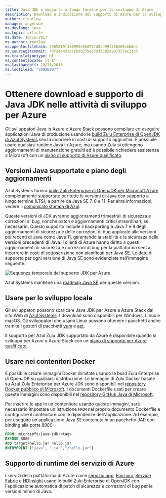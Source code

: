 ```yaml
---
title: Java JDK e supporto a lungo termine per lo sviluppo di Azure
description: Download e indicazione del supporto di Azure per lo sviluppo e l'esecuzione di applicazioni Java.
author: rloutlaw
manager: angerobe
ms.devlang: java
ms.topic: article
ms.date: 10/15/2017
ms.author: routlaw
ms.openlocfilehash: 2865219f350990e8b07f7d2cd99f536168a6b8d4
ms.sourcegitcommit: 7df2d442ad7cbdb235e5dd35302a9b73379c23d5
ms.translationtype: HT
ms.contentlocale: it-IT
ms.lasthandoff: 10/25/2018
ms.locfileid: "50026997"
---
```

# <a name="get-java-jdk-downloads-and-support-when-developing-for-azure"></a>Ottenere download e supporto di Java JDK nelle attività di sviluppo per Azure

Gli sviluppatori Java in Azure e Azure Stack possono compilare ed eseguire applicazioni Java di produzione usando le [build Zulu Enterprise di OpenJDK di Azul Systems](https://www.azul.com/downloads/azure-only/zulu/) senza incorrere in costi di supporto aggiuntivi. È possibile usare qualsiasi runtime Java in Azure, ma usando Zulu si ottengono aggiornamenti di manutenzione gratuiti ed è possibile richiedere assistenza a Microsoft con un [piano di supporto di Azure qualificato](https://azure.microsoft.com/support/plans/).

## <a name="supported-java-versions-and-update-schedule"></a>Versioni Java supportate e piano degli aggiornamenti

Azul Systems fornirà [build Zulu Enterprise di OpenJDK per Microsoft Azure](https://www.azul.com/downloads/azure-only/zulu/) completamente supportate per tutte le versioni di Java con supporto a lungo termine (LTS), a partire da Java SE 7, 8 e 11. Per altre informazioni, vedere il [comunicato stampa di Azul](https://www.azul.com/press_release/free-java-production-support-for-microsoft-azure-azure-stack).


Queste versioni di JDK avranno aggiornamenti trimestrali di sicurezza e correzioni di bug, nonché patch e aggiornamenti critici straordinari, se necessario.  Questo supporto include il backporting a Java 7 e 8 degli aggiornamenti di sicurezza e delle correzioni di bug applicate alle versioni più recenti di Java come Java 11, garantendo la stabilità e la sicurezza delle versioni precedenti di Java.  I clienti di Azure hanno diritto a questi aggiornamenti di sicurezza e correzioni di bug per la piattaforma senza incorrere in costi di sottoscrizione non pianificati per Java SE. Le date di supporto per ogni versione di Java SE sono evidenziate nell'immagine seguente.

![Sequenza temporale del supporto JDK per Azure](media/azure-jdk-support.png)

Azul Systems mantiene una [roadmap Java SE](https://www.azul.com/products/azul_support_roadmap/) per queste versioni.

## <a name="use-for-local-development"></a>Usare per lo sviluppo locale 

Gli sviluppatori possono scaricare Java JDK per Azure e Azure Stack dal sito Web di [Azul Systems](https://www.azul.com/downloads/azure-only/zulu/). I download sono disponibili per Windows, Linux e macOS. Gli sviluppatori che usano Linux possono ottenere i pacchetti anche tramite i gestori di pacchetti [yum](https://www.azul.com/downloads/azure-only/zulu/#yum-repo) e [apt](https://www.azul.com/downloads/azure-only/zulu/#apt-repo).

Il supporto per Azul Zulu JDK supportato da Azure è disponibile quando si sviluppa per Azure o Azure Stack con un [piano di supporto per Azure qualificato](https://azure.microsoft.com/support/plans/).

## <a name="use-in-docker-containers"></a>Usare nei contenitori Docker

È possibile creare immagini Docker illimitate usando le build Zulu Enterprise di OpenJDK su qualsiasi distribuzione. Le immagini di Zulu Docker basate su Azul Zulu Enterprise per Azure JDK sono disponibili nel [repository Docker pubblico di Microsoft](https://hub.docker.com/r/microsoft/java-jdk/). I documenti Dockerfile usati per creare queste immagini sono disponibili nel [repository GitHub Java di Microsoft](https://github.com/Microsoft/java/tree/master/docker).

Per inserire le app in un contenitore usando queste immagini, sarà necessario impostare un'istruzione `FROM` nel proprio documento Dockerfile e configurare il contenitore con le dipendenze dell'applicazione. Ad esempio, per eseguire un'applicazione Java SE contenuta in un pacchetto JAR con binding alla porta 8080:

```Dockerfile
FROM  microsoft/java-jdk:<tag>
EXPOSE 8080
ADD target/hello.jar hello.jar
ENTRYPOINT ["java", "-jar","/hello.jar"]
```

## <a name="azure-service-runtime-support"></a>Supporto di runtime del servizio di Azure

I servizi della piattaforma di Azure come [servizio app](/azure/app-service/containers/), [Funzioni](/azure/azure-functions/functions-create-first-java-maven), [Service Fabric](/azure/service-fabric/) e [HDInsight](/azure/hdinsight/) usano le build Zulu Enterprise di OpenJDK con l'applicazione automatica di patch di sicurezza e correzioni di bug per le versioni minori di Java.